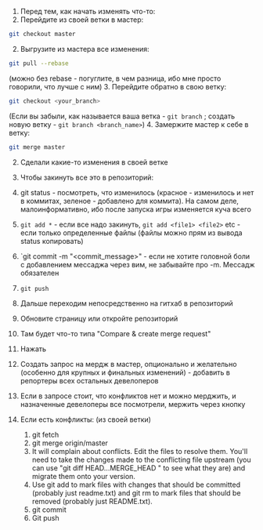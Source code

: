 1. Перед тем, как начать изменять что-то:
  1. Перейдите из своей ветки в мастер:
  ```sh
  git checkout master
  ```
  2. Выгрузите из мастера все изменения:
  ```sh
  git pull --rebase
  ```
  (можно без rebase - погуглите, в чем разница, ибо мне просто говорили, что лучше с ним)
  3. Перейдите обратно в свою ветку:
  ```sh
  git checkout <your_branch>
  ```
  (Если вы забыли, как называется ваша ветка - `git branch` ; создать новую ветку - `git branch <branch_name>`)
  4. Замержите мастер к себе в ветку:
  ```sh
  git merge master
  ```
  
2. Сделали какие-то изменения в своей ветке
3. Чтобы закинуть все это в репозиторий:
  1. git status - посмотреть, что изменилось (красное - изменилось и нет в коммитах, зеленое - добавлено для коммита). На самом деле, малоинформативно, ибо после запуска игры изменяется куча всего
  2. `git add *` - если все надо закинуть, `git add <file1> <file2>` etc - если только определенные файлы (файлы можно прям из вывода status копировать)
  3. `git commit -m "<commit_message>" - если не хотите головной боли с добавлением мессаджа через вим, не забывайте про -m. Мессадж обязателен
  4. `git push`
  
4. Дальше переходим непосредственно на гитхаб в репозиторий
5. Обновите страницу или откройте репозиторий
6. Там будет что-то типа "Compare & create merge request"
7. Нажать
8. Создать запрос на мердж в мастер, опционально и желательно (особенно для крупных и финальных изменений) - добавить в репортеры всех остальных девелоперов
9. Если в запросе стоит, что конфликтов нет и можно мерджить, и назначенные девелоперы все посмотрели, мержить через кнопку
10. Если есть конфликты: (из своей ветки)
  	1. git fetch
    2. git merge origin/master
    3. It will complain about conflicts. Edit the files to resolve them. You'll need to take the changes made to the conflicting file upstream (you can use "git diff HEAD...MERGE_HEAD " to see what they are) and migrate them onto your version.
    4. Use git add to mark files with changes that should be committed (probably just readme.txt) and git rm to mark files that should be removed (probably just README.txt).
    5. git commit
    6. Git push
 
